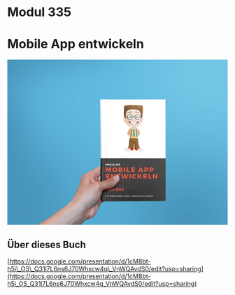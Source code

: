 # Modul 335

# Mobile App entwickeln

![](/bookcover.jpg)

## Über dieses Buch

[https://docs.google.com/presentation/d/1cM8bt-h5i\_OS\_Q31l7L6ns6J70Whxcw4q\_VnWQAvdS0/edit?usp=sharing](https://docs.google.com/presentation/d/1cM8bt-h5i_OS_Q31l7L6ns6J70Whxcw4q_VnWQAvdS0/edit?usp=sharing)


